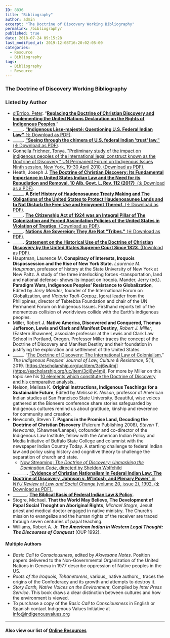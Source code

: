 ```yaml
---
ID: 8836
title: "Bibliography"
author: admin
excerpt: "The Doctrine of Discovery Working Bibliography"
permalink: /bibliography/
published: true
date: 2018-07-24 09:15:28
last_modified_at: 2019-12-08T16:20:02-05:00
categories:
  - Resource
  - Bibliography
tags:
  - Bibliography
  - Resource
---
```

### **The Doctrine of Discovery Working Bibliography**

### **Listed by Author**

- [d’Errico, Peter](https://doctrineofdiscovery.org/resources-by-peter-derrico/). “[**Replacing the Doctrine of Christian Discovery and Implementing the United Nations Declaration on the Rights of Indigenous Peoples**](https://doctrineofdiscovery.org/resources-by-peter-derrico/).”
- \_\_\_\_\_. [**"Indigenous Lèse-majesté: Questioning U.S. Federal Indian Law"** (⤓ Download as PDF)](https://doctrineofdiscovery.org/assets/pdfs/2017_19-02_06_Errico.pdf).
- \_\_\_\_\_. **["Seeing through the chimera of U.S. federal Indian 'trust' law."](https://doctrineofdiscovery.org/assets/pdfs/Seeing_through_the_chimera_of_U.S._feder.pdf)** [(⤓ Download as PDF)](https://doctrineofdiscovery.org/assets/pdfs/Seeing_through_the_chimera_of_U.S._feder.pdf).
- [Gonnella Frichner, Tonya. "Preliminary study of the impact on indigenous peoples of the international legal construct known as the Doctrine of Discovery," UN Permanent Forum on Indigenous Issues Ninth session, New York, 19-30 April 2010. (Download as PDF).](https://doctrineofdiscovery.org/assets/pdfs/DoctrinePrelimStudy2010.pdf)
- Heath, Joseph J. **[The Doctrine of Christian Discovery: Its Fundamental Importance in United States Indian Law and the Need for its Repudiation and Removal. 10 Alb. Govt. L. Rev. 112 (2017)](/assets/pdfs/Joe-Heath-THE-DOCTRINE-OF-CHRISTIAN-DISCOVERY-ITS-FUNDAMENTAL-IMPORTANCE-IN-UNITED-STATES-INDIAN-LAW-AND-THE-NEED-FOR-ITS-REPUDIATION-AND-REMOVAL.pdf)**[  (⤓ Download as a PDF)](/assets/pdfs/Joe-Heath-THE-DOCTRINE-OF-CHRISTIAN-DISCOVERY-ITS-FUNDAMENTAL-IMPORTANCE-IN-UNITED-STATES-INDIAN-LAW-AND-THE-NEED-FOR-ITS-REPUDIATION-AND-REMOVAL.pdf).
- \_\_\_\_\_. [**A Brief History of Haudenosaunee Treaty Making and The Obligations of the United States to Protect Haudenosaunee Lands and to Not Disturb the Free Use and Enjoyment Thereof**. (⤓ Download as PDF)](https://doctrineofdiscovery.org/assets/pdfs/Treaty-history3-19-12xx.pdf).
- \_\_\_\_\_. [**The Citizenship Act of 1924 was an Integral Pillar of The Colonization and Forced Assimilation Policies of the United States in Violation of Treaties**. (Download as PDF)](https://doctrineofdiscovery.org/assets/pdfs/CITIZENSHIP-ACT-OF-1924Red6-6-18.pdf).
- \_\_\_\_\_. [**Nations Are Sovereign; They Are Not "Tribes."** (⤓ Download as PDF)](https://doctrineofdiscovery.org/assets/pdfs/NATION-NOT-TRIBE3-6-18.pdf).
- \_\_\_\_\_. [**Statement on the Historical Use of the Doctrine of Christian Discovery by the United States Supreme Court Since 1823**. (Download as PDF)](https://doctrineofdiscovery.org/assets/pdfs/DoctrineOfDiscovery5-24-14.pdf).
- Hauptman, Laurence M. **Conspiracy of Interests, Iroquois Dispossession and the Rise of New York State.** _Laurence M. Hauptman_, professor of history at the State University of New York at New Paltz. A study of the three interlocking forces -transportation, land and national defense- shows its impact on Iroqoia. Mander, Jerry (ed.). **Paradigm Wars, Indigenous Peoples’ Resistance to Globalization**, Edited by _Jerry Mander_, founder of the International Forum on Globalization, and _Victoria Tauli-Corpuz_, Igorat leader from the Philippines, director of Tebtebba Foundation and chair of the UN Permanent Forum on Indigenous Issues. Firsthand reports tell of the momentous collision of worldviews collide with the Earth’s indigenous peoples.
- Miller, Robert J. **Native America, Discovered and Conquered, Thomas Jefferson, Lewis and Clark and Manifest Destiny**, _Robert J. Miller_, (Eastern Shawnee), associate professor at the Lewis and Clark Law School in Portland, Oregon. Professor Miller traces the concept of the Doctrine of Discovery and Manifest Destiny and their foundation in justifying the exploration and settlement of the United States.
- \_\_\_\_\_. “[The Doctrine of Discovery: The International Law of Colonialism](https://escholarship.org/uc/item/3cj6w4mj),” _The Indigenous Peoples’ Journal of Law, Culture & Resistance_, 5(1), 2019. [https://escholarship.org/uc/item/3cj6w4mj](https://escholarship.org/uc/item/3cj6w4mj). For more by Miller on this topic see his [10 elements which constitute the Doctrine of Discovery and his comparative analysis.](/the-doctrine-of-discovery-the-international-law-of-colonialism/).
- Nelson, Melissa K. **Original Instructions, Indigenous Teachings for a Sustainable Future**, Edited by _Melissa K. Nelson_, professor of American Indian studies at San Francisco State University. Beautiful, wise voices gathered at the Bioneers conference share stories safeguarded by Indigenous cultures remind us about gratitude, kinship and reverence for community and creation.
- Newcomb, Steven T. **Pagans in the Promise Land, Decoding the Doctrine of Christian Discovery** (Fulcrum Publishing 2008), _Steven T. Newcomb_, (Shawnee/Lanape), cofounder and co-director of the Indigenous Law Institute, fellow with the American Indian Policy and Media Initiative of Buffalo State College and columnist with the newspaper Indian Country Today. A startling challenge to federal Indian law and policy using history and cognitive theory to challenge the separation of church and state.
  - [Now Streaming: _The Doctrine of Discovery: Unmasking the Domination Code_, directed by Sheldon Wolfchild](https://vimeo.com/ondemand/dominationcode)
- \_\_\_\_\_\_\_. [“**Evidence of Christian Nationalism In Federal Indian Law: The Doctrine of Discovery, Johnson v. M’Intosh, and Plenary Power**” in _NYU Review of Law and Social Change_ (volume 20, issue 2), 1992. (⤓ Download as PDF).](https://doctrineofdiscovery.org/assets/pdfs/Evidence-of-Christian-Nationalism-In-Federal-Indian-Law.pdf)
- \_\_\_\_\_\_\_. **[The Biblical Basis of Federal Indian Law & Policy](/the-biblical-basis-of-federal-indian-law-policy/)**.
- Stogre, Michael. **That the World May Believe, The Development of Papal Social Thought on Aboriginal Rights**, _Michael Stogre_, Jesuit priest and medical doctor engaged in native ministry. The Church’s mission to evangelize and the human rights of the receiver are traced through seven centuries of papal teaching.
- Williams, Robert A. Jr. **_The American Indian in Western Legal Thought: The Discourses of Conquest_** (OUP 1992).

#### **Multiple Authors**

- _Basic Call to Consciousness_, edited by _Akwesane Notes_. Position papers delivered to the Non-Governmental Organization of the United Nations in Geneva in 1977 describe oppression of Native peoples in the US.
- _Roots of the Iroquois, Tehanetorens_, various_ native authors_, traces the origins of the Confederacy and its growth and attempts to destroy it.
- _Story Earth, Native Voices on the Environment_, Compiled by _Inter Press Service_. This book draws a clear distinction between cultures and how the environment is viewed.  
- To purchase a copy of the _Basic Call to Consciousness_ in English or Spanish contact Indigenous Values Initiative at info@indigenousvalues.org

***
#### Also view our list of [Online Resources](/online-resources/)
